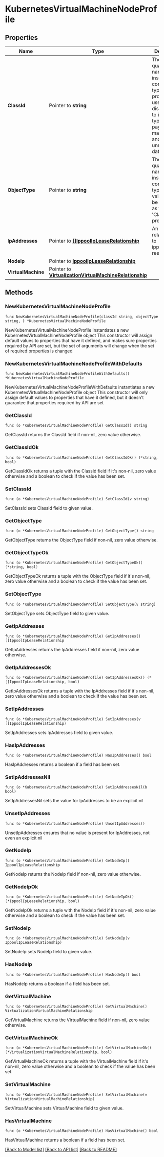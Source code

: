 # KubernetesVirtualMachineNodeProfile

## Properties

Name | Type | Description | Notes
------------ | ------------- | ------------- | -------------
**ClassId** | Pointer to **string** | The fully-qualified name of the instantiated, concrete type. This property is used as a discriminator to identify the type of the payload when marshaling and unmarshaling data. | [default to "kubernetes.VirtualMachineNodeProfile"]
**ObjectType** | Pointer to **string** | The fully-qualified name of the instantiated, concrete type. The value should be the same as the &#39;ClassId&#39; property. | [default to "kubernetes.VirtualMachineNodeProfile"]
**IpAddresses** | Pointer to [**[]IppoolIpLeaseRelationship**](IppoolIpLeaseRelationship.md) | An array of relationships to ippoolIpLease resources. | [optional] 
**NodeIp** | Pointer to [**IppoolIpLeaseRelationship**](IppoolIpLeaseRelationship.md) |  | [optional] 
**VirtualMachine** | Pointer to [**VirtualizationVirtualMachineRelationship**](VirtualizationVirtualMachineRelationship.md) |  | [optional] 

## Methods

### NewKubernetesVirtualMachineNodeProfile

`func NewKubernetesVirtualMachineNodeProfile(classId string, objectType string, ) *KubernetesVirtualMachineNodeProfile`

NewKubernetesVirtualMachineNodeProfile instantiates a new KubernetesVirtualMachineNodeProfile object
This constructor will assign default values to properties that have it defined,
and makes sure properties required by API are set, but the set of arguments
will change when the set of required properties is changed

### NewKubernetesVirtualMachineNodeProfileWithDefaults

`func NewKubernetesVirtualMachineNodeProfileWithDefaults() *KubernetesVirtualMachineNodeProfile`

NewKubernetesVirtualMachineNodeProfileWithDefaults instantiates a new KubernetesVirtualMachineNodeProfile object
This constructor will only assign default values to properties that have it defined,
but it doesn't guarantee that properties required by API are set

### GetClassId

`func (o *KubernetesVirtualMachineNodeProfile) GetClassId() string`

GetClassId returns the ClassId field if non-nil, zero value otherwise.

### GetClassIdOk

`func (o *KubernetesVirtualMachineNodeProfile) GetClassIdOk() (*string, bool)`

GetClassIdOk returns a tuple with the ClassId field if it's non-nil, zero value otherwise
and a boolean to check if the value has been set.

### SetClassId

`func (o *KubernetesVirtualMachineNodeProfile) SetClassId(v string)`

SetClassId sets ClassId field to given value.


### GetObjectType

`func (o *KubernetesVirtualMachineNodeProfile) GetObjectType() string`

GetObjectType returns the ObjectType field if non-nil, zero value otherwise.

### GetObjectTypeOk

`func (o *KubernetesVirtualMachineNodeProfile) GetObjectTypeOk() (*string, bool)`

GetObjectTypeOk returns a tuple with the ObjectType field if it's non-nil, zero value otherwise
and a boolean to check if the value has been set.

### SetObjectType

`func (o *KubernetesVirtualMachineNodeProfile) SetObjectType(v string)`

SetObjectType sets ObjectType field to given value.


### GetIpAddresses

`func (o *KubernetesVirtualMachineNodeProfile) GetIpAddresses() []IppoolIpLeaseRelationship`

GetIpAddresses returns the IpAddresses field if non-nil, zero value otherwise.

### GetIpAddressesOk

`func (o *KubernetesVirtualMachineNodeProfile) GetIpAddressesOk() (*[]IppoolIpLeaseRelationship, bool)`

GetIpAddressesOk returns a tuple with the IpAddresses field if it's non-nil, zero value otherwise
and a boolean to check if the value has been set.

### SetIpAddresses

`func (o *KubernetesVirtualMachineNodeProfile) SetIpAddresses(v []IppoolIpLeaseRelationship)`

SetIpAddresses sets IpAddresses field to given value.

### HasIpAddresses

`func (o *KubernetesVirtualMachineNodeProfile) HasIpAddresses() bool`

HasIpAddresses returns a boolean if a field has been set.

### SetIpAddressesNil

`func (o *KubernetesVirtualMachineNodeProfile) SetIpAddressesNil(b bool)`

 SetIpAddressesNil sets the value for IpAddresses to be an explicit nil

### UnsetIpAddresses
`func (o *KubernetesVirtualMachineNodeProfile) UnsetIpAddresses()`

UnsetIpAddresses ensures that no value is present for IpAddresses, not even an explicit nil
### GetNodeIp

`func (o *KubernetesVirtualMachineNodeProfile) GetNodeIp() IppoolIpLeaseRelationship`

GetNodeIp returns the NodeIp field if non-nil, zero value otherwise.

### GetNodeIpOk

`func (o *KubernetesVirtualMachineNodeProfile) GetNodeIpOk() (*IppoolIpLeaseRelationship, bool)`

GetNodeIpOk returns a tuple with the NodeIp field if it's non-nil, zero value otherwise
and a boolean to check if the value has been set.

### SetNodeIp

`func (o *KubernetesVirtualMachineNodeProfile) SetNodeIp(v IppoolIpLeaseRelationship)`

SetNodeIp sets NodeIp field to given value.

### HasNodeIp

`func (o *KubernetesVirtualMachineNodeProfile) HasNodeIp() bool`

HasNodeIp returns a boolean if a field has been set.

### GetVirtualMachine

`func (o *KubernetesVirtualMachineNodeProfile) GetVirtualMachine() VirtualizationVirtualMachineRelationship`

GetVirtualMachine returns the VirtualMachine field if non-nil, zero value otherwise.

### GetVirtualMachineOk

`func (o *KubernetesVirtualMachineNodeProfile) GetVirtualMachineOk() (*VirtualizationVirtualMachineRelationship, bool)`

GetVirtualMachineOk returns a tuple with the VirtualMachine field if it's non-nil, zero value otherwise
and a boolean to check if the value has been set.

### SetVirtualMachine

`func (o *KubernetesVirtualMachineNodeProfile) SetVirtualMachine(v VirtualizationVirtualMachineRelationship)`

SetVirtualMachine sets VirtualMachine field to given value.

### HasVirtualMachine

`func (o *KubernetesVirtualMachineNodeProfile) HasVirtualMachine() bool`

HasVirtualMachine returns a boolean if a field has been set.


[[Back to Model list]](../README.md#documentation-for-models) [[Back to API list]](../README.md#documentation-for-api-endpoints) [[Back to README]](../README.md)



